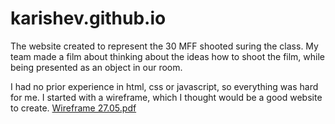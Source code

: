 # karishev.github.io

The website created to represent the 30 MFF shooted suring the class. My team made a film about thinking about the ideas how to shoot the film, while being presented as an object in our room. 


I had no prior experience in html, css or javascript, so everything was hard for me. I started with a wireframe, which I thought would be a good website to create.
[Wireframe 27.05.pdf](https://github.com/karishev/karishev.github.io/files/6591412/Wireframe.27.05.pdf)
